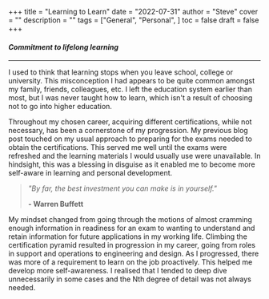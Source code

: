 +++
title = "Learning to Learn"
date = "2022-07-31"
author = "Steve"
cover = ""
description = ""
tags = ["General", "Personal", ]
toc = false
draft = false
+++

#### _Commitment to lifelong learning_

_________________

I used to think that learning stops when you leave school, college or university. This misconception I had appears to be quite common amongst my family, friends, colleagues, etc. I left the education system earlier than most, but I was never taught how to learn, which isn't a result of choosing not to go into higher education.

Throughout my chosen career, acquiring different certifications, while not necessary, has been a cornerstone of my progression. My previous blog post touched on my usual approach to preparing for the exams needed to obtain the certifications. This served me well until the exams were refreshed and the learning materials I would usually use were unavailable. In hindsight, this was a blessing in disguise as it enabled me to become more self-aware in learning and personal development.

> _"By far, the best investment you can make is in yourself."_
>
> **- Warren Buffett**

My mindset changed from going through the motions of almost cramming enough information in readiness for an exam to wanting to understand and retain information for future applications in my working life. Climbing the certification pyramid resulted in progression in my career, going from roles in support and operations to engineering and design. As I progressed, there was more of a requirement to learn on the job proactively. This helped me develop more self-awareness. I realised that I tended to deep dive unnecessarily in some cases and the Nth degree of detail was not always needed.
